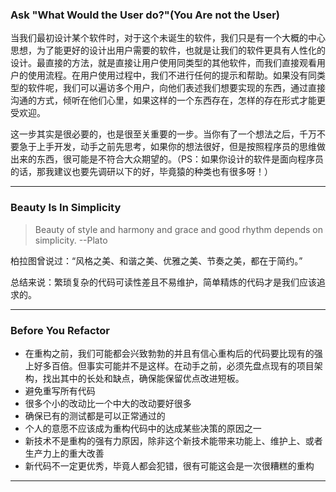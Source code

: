 ### Ask "What Would the User do?"(You Are not the User)

当我们最初设计某个软件时，对于这个未诞生的软件，我们只是有一个大概的中心思想，为了能更好的设计出用户需要的软件，也就是让我们的软件更具有人性化的设计。最直接的方法，就是直接让用户使用同类型的其他软件，而我们直接观看用户的使用流程。在用户使用过程中，我们不进行任何的提示和帮助。如果没有同类型的软件呢，我们可以遍访多个用户，向他们表述我们想要实现的东西，通过直接沟通的方式，倾听在他们心里，如果这样的一个东西存在，怎样的存在形式才能更受欢迎。

这一步其实是很必要的，也是很至关重要的一步。当你有了一个想法之后，千万不要急于上手开发，动手之前先思考，如果你的想法很好，但是按照程序员的思维做出来的东西，很可能是不符合大众期望的。（PS：如果你设计的软件是面向程序员的话，那我建议也要先调研以下的好，毕竟猿的种类也有很多呀！）

---------------------------------------------------------------------------

### Beauty Is In Simplicity

> Beauty of style and harmony and grace and good rhythm depends on simplicity. --Plato

柏拉图曾说过：“风格之美、和谐之美、优雅之美、节奏之美，都在于简约。”

总结来说：繁琐复杂的代码可读性差且不易维护，简单精炼的代码才是我们应该追求的。

---------------------------------------------

### Before You Refactor

- 在重构之前，我们可能都会兴致勃勃的并且有信心重构后的代码要比现有的强上好多百倍。但事实可能并不是这样。在动手之前，必须先盘点现有的项目架构，找出其中的长处和缺点，确保能保留优点改进短板。
- 避免重写所有代码
- 很多个小的改动比一个中大的改动要好很多
- 确保已有的测试都是可以正常通过的
- 个人的意愿不应该成为重构代码中的达成某些决策的原因之一
- 新技术不是重构的强有力原因，除非这个新技术能带来功能上、维护上、或者生产力上的重大改善
- 新代码不一定更优秀，毕竟人都会犯错，很有可能这会是一次很糟糕的重构

-------------------------------------------------------

